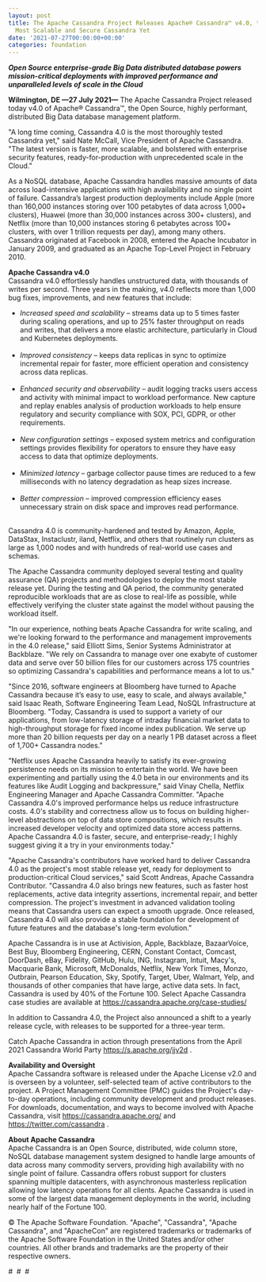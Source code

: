 ```yaml
---
layout: post
title: The Apache Cassandra Project Releases Apache® Cassandra™ v4.0, the Fastest,
  Most Scalable and Secure Cassandra Yet
date: '2021-07-27T00:00:00+00:00'
categories: foundation
---
```

<p><b><i>Open Source enterprise-grade Big Data distributed database powers mission-critical deployments with improved performance and unparalleled levels of scale in the Cloud<br></i></b></p><p><b>Wilmington, DE —27 July 2021—</b>&nbsp;The Apache Cassandra Project released today v4.0 of Apache® Cassandra™, the Open Source, highly performant, distributed Big Data database management platform.</p><p>"A long time coming, Cassandra 4.0 is the most thoroughly tested Cassandra yet," said Nate McCall, Vice President of Apache Cassandra. "The latest version is faster, more scalable, and bolstered with enterprise security features, ready-for-production with unprecedented scale in the Cloud."</p><p>As a NoSQL database, Apache Cassandra handles massive amounts of data across load-intensive applications with high availability and no single point of failure. Cassandra’s largest production deployments include Apple (more than 160,000 instances storing over 100 petabytes of data across 1,000+ clusters), Huawei (more than 30,000 instances across 300+ clusters), and Netflix (more than 10,000 instances storing 6 petabytes across 100+ clusters, with over 1 trillion requests per day), among many others. Cassandra originated at Facebook in 2008, entered the Apache Incubator in January 2009, and graduated as an Apache Top-Level Project in February 2010.</p><p><b>Apache Cassandra v4.0<br></b>Cassandra v4.0 effortlessly handles unstructured data, with thousands of writes per second. Three years in the making, v4.0 reflects more than 1,000 bug fixes, improvements, and new features that include:</p><ul><li><i>Increased speed and scalability</i> – streams data up to 5 times faster during scaling operations, and up to 25% faster throughput on reads and writes, that delivers a more elastic architecture, particularly in Cloud and Kubernetes deployments.<br><br></li><li><i>Improved consistency</i> – keeps data replicas in sync to optimize incremental repair for faster, more efficient operation and consistency across data replicas.<br><br></li><li><i>Enhanced security and observability</i> – audit logging tracks users access and activity with minimal impact to workload performance. New capture and replay enables analysis of production workloads to help ensure regulatory and security compliance with SOX, PCI, GDPR, or other requirements.<br><br></li><li><i>New configuration settings</i> – exposed system metrics and configuration settings provides flexibility for operators to ensure they have easy access to data that optimize deployments.<br><br></li><li><i>Minimized latency</i> – garbage collector pause times are reduced to a few milliseconds with no latency degradation as heap sizes increase.<br><br></li><li><i>Better compression</i> – improved compression efficiency eases unnecessary strain on disk space and improves read performance.</li></ul><p><br>Cassandra 4.0 is community-hardened and tested by Amazon, Apple, DataStax, Instaclustr, iland, Netflix, and others that routinely run clusters as large as 1,000 nodes and with hundreds of real-world use cases and schemas.&nbsp;</p><p>The Apache Cassandra community deployed several testing and quality assurance (QA) projects and methodologies to deploy the most stable release yet. During the testing and QA period, the community generated reproducible workloads that are as close to real-life as possible, while effectively verifying the cluster state against the model without pausing the workload itself.</p><p>"In our experience, nothing beats Apache Cassandra for write scaling, and we're looking forward to the performance and management improvements in the 4.0 release," said Elliott Sims, Senior Systems Administrator at Backblaze. "We rely on Cassandra to manage over one exabyte of customer data and serve over 50 billion files for our customers across 175 countries so optimizing Cassandra's capabilities and performance means a lot to us."</p><p>"Since 2016, software engineers at Bloomberg have turned to Apache Cassandra because it’s easy to use, easy to scale, and always available," said Isaac Reath, Software Engineering Team Lead, NoSQL Infrastructure at Bloomberg. "Today, Cassandra is used to support a variety of our applications, from low-latency storage of intraday financial market data to high-throughput storage for fixed income index publication. We serve up more than 20 billion requests per day on a nearly 1 PB dataset across a fleet of 1,700+ Cassandra nodes."</p><p>"Netflix uses Apache Cassandra heavily to satisfy its ever-growing persistence needs on its mission to entertain the world. We have been experimenting and partially using the 4.0 beta in our environments and its features like Audit Logging and backpressure," said Vinay Chella, Netflix Engineering Manager and Apache Cassandra Committer. "Apache Cassandra 4.0's improved performance helps us reduce infrastructure costs. 4.0's stability and correctness allow us to focus on building higher-level abstractions on top of data store compositions, which results in increased developer velocity and optimized data store access patterns. Apache Cassandra 4.0 is faster, secure, and enterprise-ready; I highly suggest giving it a try in your environments today."</p><p>"Apache Cassandra's contributors have worked hard to deliver Cassandra 4.0 as the project's most stable release yet, ready for deployment to production-critical Cloud services," said Scott Andreas, Apache Cassandra Contributor. "Cassandra 4.0 also brings new features, such as faster host replacements, active data integrity assertions, incremental repair, and better compression. The project's investment in advanced validation tooling means that Cassandra users can expect a smooth upgrade. Once released, Cassandra 4.0 will also provide a stable foundation for development of future features and the database's long-term evolution."</p><p>Apache Cassandra is in use at Activision, Apple, Backblaze, BazaarVoice, Best Buy, Bloomberg Engineering, CERN, Constant Contact, Comcast, DoorDash, eBay, Fidelity, GitHub, Hulu, ING, Instagram, Intuit, Macy's, Macquarie Bank, Microsoft, McDonalds, Netflix, New York Times, Monzo, Outbrain, Pearson Education, Sky, Spotify, Target, Uber, Walmart, Yelp, and thousands of other companies that have large, active data sets. In fact, Cassandra is used by 40% of the Fortune 100. Select Apache Cassandra case studies are available at <a href="https://cassandra.apache.org/case-studies/" target="_blank">https://cassandra.apache.org/case-studies/</a>&nbsp;</p><p>In addition to Cassandra 4.0, the Project also announced a shift to a yearly release cycle, with releases to be supported for a three-year term.</p><p>Catch Apache Cassandra in action through presentations from the April 2021 Cassandra World Party <a href="https://s.apache.org/jjv2d" target="_blank">https://s.apache.org/jjv2d</a> .</p><p><b>Availability and Oversight<br></b>Apache Cassandra software is released under the Apache License v2.0 and is overseen by a volunteer, self-selected team of active contributors to the project. A Project Management Committee (PMC) guides the Project's day-to-day operations, including community development and product releases. For downloads, documentation, and ways to become involved with Apache Cassandra, visit <a href="https://cassandra.apache.org/" target="_blank" style="background-color: rgb(255, 255, 255);">https://cassandra.apache.org/</a> and <a href="https://twitter.com/cassandra" target="_blank" style="background-color: rgb(255, 255, 255);">https://twitter.com/cassandra</a> .</p><p><b>About Apache Cassandra<br></b>Apache Cassandra is an Open Source, distributed, wide column store, NoSQL database management system designed to handle large amounts of data across many commodity servers, providing high availability with no single point of failure. Cassandra offers robust support for clusters spanning multiple datacenters, with asynchronous masterless replication allowing low latency operations for all clients. Apache Cassandra is used in some of the largest data management deployments in the world, including nearly half of the Fortune 100.</p><p>© The Apache Software Foundation. "Apache", "Cassandra", "Apache Cassandra", and "ApacheCon" are registered trademarks or trademarks of the Apache Software Foundation in the United States and/or other countries. All other brands and trademarks are the property of their respective owners.</p><p>#&nbsp; #&nbsp; #</p>
